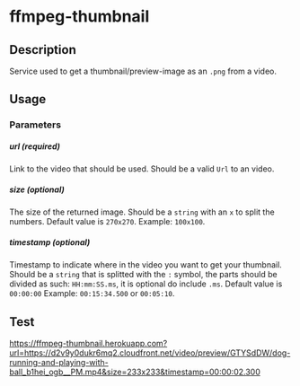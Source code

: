 # ffmpeg-thumbnail

## Description

Service used to get a thumbnail/preview-image as an `.png` from a video.

## Usage

### Parameters

##### url (required)
Link to the video that should be used.
Should be a valid `Url` to an video.

##### size (optional)
The size of the returned image.
Should be a `string` with an `x` to split the numbers.
Default value is `270x270`.
Example: `100x100`. 

##### timestamp (optional)
Timestamp to indicate where in the video you want to get your thumbnail.
Should be a `string` that is splitted with the `:` symbol, the parts should be divided as such: `HH:mm:SS.ms`, it is optional do include `.ms`.
Default value is `00:00:00`
Example: `00:15:34.500` or `00:05:10`. 

## Test
https://ffmpeg-thumbnail.herokuapp.com?url=https://d2v9y0dukr6mq2.cloudfront.net/video/preview/GTYSdDW/dog-running-and-playing-with-ball_b1hei_ogb__PM.mp4&size=233x233&timestamp=00:00:02.300
